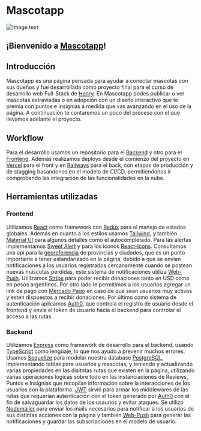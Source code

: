 # Mascotapp
![Image text](https://res.cloudinary.com/dfbxjt69z/image/upload/v1663276317/mascotapps/perrito_apwyz0.png)
## ¡Bienvenido a [Mascotapp](https://mascotapps.vercel.app/)!

## Introducción
Mascotapp es una página pensada para ayudar a conectar mascotas con sus dueños y fue desarrollada como proyecto final para el curso de desarrollo web Full-Stack de [Henry](https://www.soyhenry.com/). En Mascotapp podes publicar o ver mascotas extraviadas o en adopción con un diseño interactivo que te premia con puntos e insignias a medida que vas avanzando en el uso de la página. A continuación te contaremos un poco del proceso con el que llevamos adelante el proyecto.

## Workflow
Para el desarrollo usamos un repositorio para el [Backend](https://github.com/laureanomarenco/mascotapps-back) y otro para el [Frontend](https://github.com/laureanomarenco/mascotapps-front).
Además realizamos deploys desde el comienzo del proyecto en [Vercel](https://vercel.com/) para el front y en [Railways](https://railway.app/) para el back, con etapas de producción y de stagging basandonos en el modelo de CI/CD, permitiendonos ir comprobando las integración de las funcionalidades en la nube.

## Herramientas utilizadas
### Frontend
Utilizamos [React](https://reactjs.org/) como framework con [Redux](https://es.redux.js.org/) para el manejo de estados globales. Además en cuanto a los estilos usamos [Tailwind](https://tailwindcss.com/), y también [Material UI](https://mui.com/) para algunos detalles como el autocompletado. Para las alertas implementamos [Sweet Alert](https://sweetalert.js.org/) y para los iconos [React-Icons](https://react-icons.github.io/react-icons/).
Consultamos una api para la [georeferencia](https://datosgobar.github.io/georef-ar-api/) de provincias y ciudades, que es un punto importante a tener estandarizado en la página, debido a que se envian notificaciones a los usuarios registrados cercanamente cuando se postean nuevas mascotas perdidas, este sistema de notificaciones utiliza [Web-Push](https://www.npmjs.com/package/web-push).
Utilizamos [Stripe](https://stripe.com/es-419-us) para poder recibir donaciones tanto en USD como en pesos argentinos. Por otro lado le permitimos a los usuarios agregar un link de pago con [Mercado Pago](https://www.mercadopago.com.ar/) en caso de que sean usuarios muy activos y esten dispuestos a recibir donaciones.
Por último como sistema de autenticación aplicamos [Auth0](https://auth0.com/), que controla el registro de usuario desde el frontend y envía el token de usuario hacia el backend para controlar el acceso a las rutas.

### Backend
Utilizamos [Express](https://expressjs.com/es/) como framework de desarrollo para el backend, usando [TypeScript](https://www.typescriptlang.org/) como lenguaje, lo que nos ayudo a prevenir muchos errores. Usamos [Sequelize](https://sequelize.org/) para modelar nuestra database [PostgreSQL](https://www.postgresql.org/), implementando tablas para usuarios y mascotas, y teniendo y actualizando varias propiedades en las disitntas rutas que existen en la página, utilizando varias operaciones lógicas sobre todo en las instanciaciones de Reviews, Puntos e Insignias que recopilan información sobre la interacciones de los usuarios con la plataforma. [JWT](https://jwt.io/) sirvió para armar los middlewares de las rutas que requerían autenticación con el token generado por [Auth0](https://auth0.com/) con el fin de salvaguardar los datos de los usaurios y evitar ataques.
Se utilizó [Nodemailer](https://nodemailer.com/) para envíar los mails necesarios para notificar a los usuarios de sus distintas acciones con la página y también [Web-Push](https://www.npmjs.com/package/web-push) para generar las notificaciones y guardar las subscripciones en el modelo de usuario.
